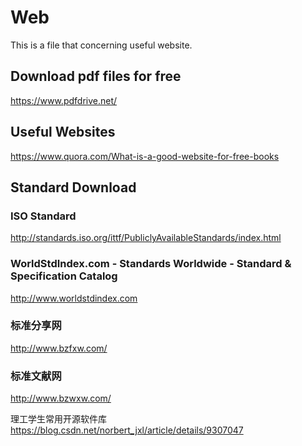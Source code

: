 # Web
This is a file that concerning useful website.

## Download pdf files for free

https://www.pdfdrive.net/

## Useful Websites
https://www.quora.com/What-is-a-good-website-for-free-books



## Standard Download
### ISO Standard
http://standards.iso.org/ittf/PubliclyAvailableStandards/index.html
### WorldStdIndex.com - Standards Worldwide - Standard & Specification Catalog
http://www.worldstdindex.com
### 标准分享网
http://www.bzfxw.com/
### 标准文献网
http://www.bzwxw.com/


理工学生常用开源软件库
https://blog.csdn.net/norbert_jxl/article/details/9307047

